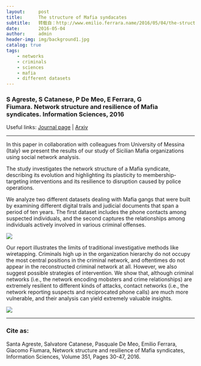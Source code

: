 ```yaml
---
layout:     post
title:      The structure of Mafia syndacates
subtitle:   转载自：http://www.emilio.ferrara.name/2016/05/04/the-structure-of-mafia-syndacates/
date:       2016-05-04
author:     admin
header-img: img/background1.jpg
catalog: true
tags:
    - networks
    - criminals
    - sciences
    - mafia
    - different datasets
---
```


### S Agreste, S Catanese, P De Meo, E Ferrara, G Fiumara. Network structure and resilience of Mafia syndicates. Information Sciences, 2016

Useful links: [Journal page](http://www.sciencedirect.com/science/article/pii/S0020025516300925) | [Arxiv](http://arxiv.org/abs/1509.01608)

---


In this paper in collaboration with colleagues from University of Messina (Italy) we present the results of our study of Sicilian Mafia organizations using social network analysis.

The study investigates the network structure of a Mafia syndicate, describing its evolution and highlighting its plasticity to membership-targeting interventions and its resilience to disruption caused by police operations.

We analyze two different datasets dealing with Mafia gangs that were built by examining different digital trails and judicial documents that span a period of ten years. The first dataset includes the phone contacts among suspected individuals, and the second captures the relationships among individuals actively involved in various criminal offenses.

[![](http://www.emilio.ferrara.name/wp-content/uploads/2016/05/inf_sci_2016_f1-300x127.jpg)
](http://www.emilio.ferrara.name/wp-content/uploads/2016/05/inf_sci_2016_f1.jpg)

Our report illustrates the limits of traditional investigative methods like wiretapping. Criminals high up in the organization hierarchy do not occupy the most central positions in the criminal network, and oftentimes do not appear in the reconstructed criminal network at all. However, we also suggest possible strategies of intervention. We show that, although criminal networks (i.e., the network encoding mobsters and crime relationships) are extremely resilient to different kinds of attacks, contact networks (i.e., the network reporting suspects and reciprocated phone calls) are much more vulnerable, and their analysis can yield extremely valuable insights.

[![](http://www.emilio.ferrara.name/wp-content/uploads/2016/05/inf_sci_2016_f2-300x166.jpg)
](http://www.emilio.ferrara.name/wp-content/uploads/2016/05/inf_sci_2016_f2.jpg)

---


### Cite as:

Santa Agreste, Salvatore Catanese, Pasquale De Meo, Emilio Ferrara, Giacomo Fiumara, Network structure and resilience of Mafia syndicates, Information Sciences, Volume 351, Pages 30-47, 2016.
